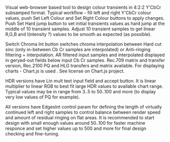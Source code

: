 Visual web-browser based tool to design colour transients in 4:2:2 Y'CbCr subsamped format.
Typical workflow - fill left and right Y'CbCr colour values, push Set Left Colour and Set Right Colour buttons to apply changes. Push Set Hard jump button to set initial transients values as hard jump at the middle of 10 transient samples. Adjust 10 transient samples to get linear R,G,B and I(ntensity ?) values to be smooth as expected (as possible).

Switch Chroma Int button switches chroma interpolation between Hard cut sinc (only in-between Cb Cr samples are interpolated) or Anti-ringing filtering + interpolation. 
AR filtered input samples and interpolated displayed in geryed-out fields below input Cb Cr samples.
Rec.709 matrix and transfer version, Rec.2100 PQ and HLG transfers and matrix available.
For displaying charts - Chart.js is used . See license on Chart.js project.

HDR versions have Lin mult text input field and accept button. It is linear multiplier to linear RGB to best fit large HDR values to available chart range. Typical values may be in range from 3..5 to 50..100 and more (to display very low values of PQ for example).

All versions have EdgesInt control param for defining the length of virtually continued left and right samples to control balance between render speed and amount of residual ringing on flat areas. It is recommended to start design with small enough values around 50..100 for faster machine responce and set higher values up to 500 and more for final design checking and fine-tuning.
